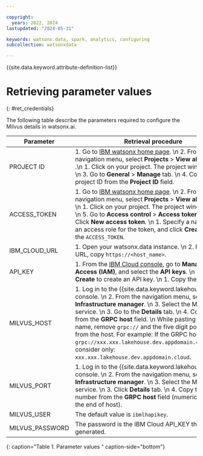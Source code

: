 ```yaml
---

copyright:
  years: 2022, 2024
lastupdated: "2024-05-31"

keywords: watsonx.data, spark, analytics, configuring
subcollection: watsonxdata

---
```


{{site.data.keyword.attribute-definition-list}}

# Retrieving parameter values
{: #ret_credentials}

The following table describe the parameters required to configure the Milvus details in watsonx.ai.




| Parameter | Retrieval procedure |
|--------------------------|----------------|
| PROJECT ID | 1. Go to [IBM watsonx home page](https://dataplatform.cloud.ibm.com/wx/home?context=wx). \n 2. From the navigation menu, select **Projects** > **View all projects** .\n 1. Click on your project. The project window opens. \n 3. Go to **General** > **Manage** tab. \n 4. Copy the project ID from the **Project ID** field.|
| ACCESS_TOKEN | 1. Go to [IBM watsonx home page](https://dataplatform.cloud.ibm.com/wx/home?context=wx). \n 2. From the navigation menu, select **Projects** > **View all projects**. \n 1. Click on your project. The project window opens. \n 5. Go to **Access control** > **Access tokens** tab. \n 6. Click **New access token**. \n 1. Specify a name,  select an access role for the token, and click **Create**. Copy the `ACCESS_TOKEN`.|
| IBM_CLOUD_URL | 1. Open your watsonx.data instance. \n 2. From the URL, copy `https://<host_name>`. |
| API_KEY | 1. From the [IBM Cloud console](https://cloud.ibm.com/), go to **Manage > Access (IAM)**, and select the **API keys**. \n 2. Click **Create** to create an API key. \n 1. Copy the API key. |
| MILVUS_HOST | 1. Log in to the {{site.data.keyword.lakehouse_short}} console. \n 2. From the navigation menu, select **Infrastructure manager**. \n 3. Select the Milvus service. \n 3. Go to the **Details** tab. \n 4. Copy the host from the **GRPC host** field.  \n While pasting the host name, remove `grpc://` and the five digit port number from the host. For example: If the GRPC host is `grpc://xxx.xxx.lakehouse.dev.appdomain.cloud.xxxxx`, consider only: `xxx.xxx.lakehouse.dev.appdomain.cloud`.|
| MILVUS_PORT| 1. Log in to the {{site.data.keyword.lakehouse_short}} console. \n 2. From the navigation menu, select **Infrastructure manager**. \n 3. Select the Milvus service. \n 3. Click **Details** tab. \n 4. Copy the port number from the **GRPC host** field (numerical value at the end of host). |
| MILVUS_USER| The default value is `ibmlhapikey`.|
| MILVUS_PASSWORD|The password is the IBM Cloud API_KEY that you have generated. |
{: caption="Table 1. Parameter values " caption-side="bottom"}

